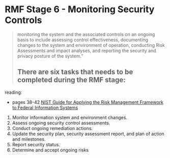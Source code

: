 # RMF Stage 6 - Monitoring Security Controls
> monitoring the system and the associated controls on an ongoing basis to include assessing control effectiveness, documenting changes to the system and environment of operation, conducting Risk Assessments and impact analyses, and reporting the security and privacy posture of the system.”
>
> ## There are six tasks that needs to be completed during the RMF stage:

reading:
- pages 38-42 [NIST Guide for Applying the Risk Management Framework to Federal Information Systems](https://nvlpubs.nist.gov/nistpubs/specialpublications/nist.sp.800-37r1.pdf)
1. Monitor information system and environment changes.
2. Assess ongoing security control assessments.
3. Conduct ongoing remediation actions.
4. Update the security plan, security assessment report, and plan of action and milestones.
5. Report security status.
6. Determine and accept ongoing risks
